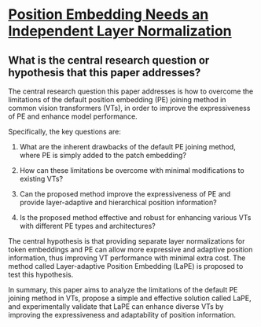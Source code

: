 # [Position Embedding Needs an Independent Layer Normalization](https://arxiv.org/abs/2212.05262)

## What is the central research question or hypothesis that this paper addresses?

 The central research question this paper addresses is how to overcome the limitations of the default position embedding (PE) joining method in common vision transformers (VTs), in order to improve the expressiveness of PE and enhance model performance. 

Specifically, the key questions are:

1) What are the inherent drawbacks of the default PE joining method, where PE is simply added to the patch embedding? 

2) How can these limitations be overcome with minimal modifications to existing VTs?

3) Can the proposed method improve the expressiveness of PE and provide layer-adaptive and hierarchical position information? 

4) Is the proposed method effective and robust for enhancing various VTs with different PE types and architectures?

The central hypothesis is that providing separate layer normalizations for token embeddings and PE can allow more expressive and adaptive position information, thus improving VT performance with minimal extra cost. The method called Layer-adaptive Position Embedding (LaPE) is proposed to test this hypothesis.

In summary, this paper aims to analyze the limitations of the default PE joining method in VTs, propose a simple and effective solution called LaPE, and experimentally validate that LaPE can enhance diverse VTs by improving the expressiveness and adaptability of position information.
